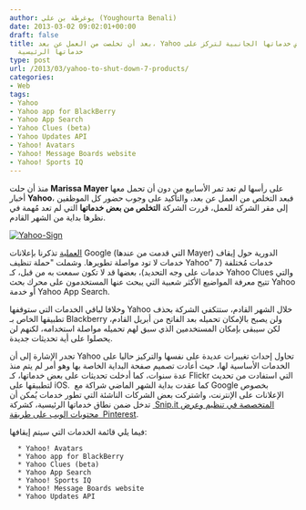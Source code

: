 ```yaml
---
author: يوغرطة بن علي (Youghourta Benali)
date: 2013-03-02 09:02:01+00:00
draft: false
title: بعد أن تخلصت من العمل عن بعد، Yahoo تتخلص من بعض خدماتها الجانبية لتركز على
  خدماتها الرئيسية
type: post
url: /2013/03/yahoo-to-shut-down-7-products/
categories:
- Web
tags:
- Yahoo
- Yahoo app for BlackBerry
- Yahoo App Search
- Yahoo Clues (beta)
- Yahoo Updates API
- Yahoo! Avatars
- Yahoo! Message Boards website
- Yahoo! Sports IQ
---
```


منذ أن حلت **Marissa Mayer** على رأسها لم تعد تمر الأسابيع من دون أن تحمل معها أخبار **Yahoo**، فبعد التخلص من العمل عن بعد، والتأكيد على وجوب حضور كل الموظفين إلى مقر الشركة للعمل، قررت الشركة **التخلص من بعض خدماتها** التي لم تعد مُهمة في نظرها بداية من الشهر القادم.




[![Yahoo-Sign](http://www.it-scoop.com/wp-content/uploads/2013/03/Yahoo-Sign.jpg)
](http://www.it-scoop.com/wp-content/uploads/2013/03/Yahoo-Sign.jpg)




[العملية](http://ycorpblog.com/2013/03/01/3553567/) تذكرنا بإعلانات Google (التي قدمت من عندها Mayer) الدورية حول إيقاف خدمات لا تود مواصلة تطويرها. وشملت "حملة تنظيف Yahoo" خدمات مُختلفة (7 خدمات على وجه التحديد)، بعضها قد لا تكون سمعت به من قبل، كـ Yahoo Clues والتي تتيح معرفة المواضيع الأكثر شعبية التي يبحث عنها المستخدمون على محرك بحث Yahoo أو خدمة Yahoo App Search.




وخلافا لباقي الخدمات التي ستوقفها Yahoo خلال الشهر القادم، ستتكفي الشركة بحذف تطبيقها الخاص بـ Blackberry ولن يصبح بالإمكان تحميله بعد الفاتح من أبريل القادم، لكن سيبقى بإمكان المستخدمين الذي سبق لهم تحميله مواصلة استخدامه، لكنهم لن يحصلوا على أية تحديثات جديدة.




تجدر الإشارة إلى أن Yahoo تحاول إحداث تغييرات عديدة على نفسها والتركيز حاليا على الخدمات الأساسية لها، حيث أعادت تصميم صفحة البداية الخاصة بها وهو أمر لم يتم منذ عدة سنوات، كما أدخلت تحديثات على بعض خدماتها، كـ Flickr التي استفادت من تحديث لتطبيقها على iOS.  كما عقدت بداية الشهر الماضي شراكة مع Google بخصوص الإعلانات على الإنترنت، واشتركت بعض الشركات الناشئة التي تطور خدمات يُمكن أن تدخل ضمن نطاق خدماتها الرئيسية، كشركة [ Snip.it المتخصصة في تنظيم وعرض محتويات الويب على طريقة  Pinterest](http://www.it-scoop.com/2013/01/snip-it-yahoo/).


فيما يلي قائمة الخدمات التي سيتم إيقافها:



	  * Yahoo! Avatars
	  * Yahoo app for BlackBerry
	  * Yahoo Clues (beta)
	  * Yahoo App Search
	  * Yahoo! Sports IQ
	  * Yahoo! Message Boards website
	  * Yahoo Updates API

